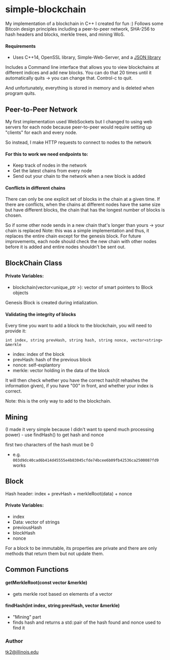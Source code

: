 # simple-blockchain
My implementation of a blockchain in C++ I created for fun :)
Follows some Bitcoin design principles including a peer-to-peer network, SHA-256 to hash headers and blocks, merkle trees, and mining WoS. 
#### Requirements
- Uses C++14, OpenSSL library, Simple-Web-Server, and a [JSON library](https://github.com/nlohmann/json)

Includes a Command line interface that allows you to view blockchains at different indices and add new blocks. You 
can do that 20 times until it automatically quits -> you can change that. Control-c to quit. 

And unfortunately, everything is stored in memory and is deleted when program quits.

## Peer-to-Peer Network
My first implementation used WebSockets but I changed to using web servers for each node because peer-to-peer would require setting up "clients" for each and every node. 

So instead, I make HTTP requests to connect to nodes to the network
#### For this to work we need endpoints to: 
- Keep track of nodes in the network
- Get the latest chains from every node 
- Send out your chain to the network when a new block is added

#### Conflicts in different chains 
There can only be one explicit set of blocks in the chain at a given time. If there are conflicts, when the chains at different nodes have the same size but have different blocks, the chain that has the longest number of blocks is chosen. 

So if some other node sends in a new chain that's longer than yours -> your chain is replaced 
Note: this was a simple implementation and thus, it replaces the entire chain except for the genesis block. For future improvements, each node should check the new chain with other nodes before it is added and entire nodes shouldn't be sent out. 

## BlockChain Class
#### Private Variables: 
- blockchain(vector<unique_ptr<Block> >): vector of smart pointers to Block objects

Genesis Block is created during intialization.
#### Validating the integrity of blocks
Every time you want to add a block to the blockchain, you will need to provide it: 

`int index, string prevHash, string hash, string nonce, vector<string> &merkle`
- index: index of the block
- prevHash: hash of the previous block
- nonce: self-explantory
- merkle: vector holding in the data of the block

It will then check whether you have the correct hash(it rehashes the information given), if you have "00" in front, and whether your index is correct.

Note: this is the only way to add to the blockchain.

## Mining
(I made it very simple because I didn't want to spend much processing power) - use findHash() to get hash and nonce

first two characters of the hash must be 0
- e.g. `003d9dc40cad6b414d45555e4b83045cfde74bcee6b09fb42536ca2500087fd9` works 

## Block 
Hash header: index + prevHash + merkleRoot(data) + nonce

#### Private Variables:
- index
- Data: vector of strings
- previousHash
- blockHash
- nonce

For a block to be immutable, its properties are private and there are only methods that return them but not update them. 

## Common Functions
#### getMerkleRoot(const vector<string> &merkle)
  - gets merkle root based on elements of a vector
#### findHash(int index, string prevHash, vector<string> &merkle)
  - "Mining" part 
  - finds hash and returns a std::pair of the hash found and nonce used to find it 




### Author
tk2@illinois.edu
